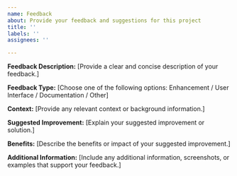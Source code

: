 ```yaml
---
name: Feedback
about: Provide your feedback and suggestions for this project
title: ''
labels: ''
assignees: ''

---
```


**Feedback Description:**
[Provide a clear and concise description of your feedback.]

**Feedback Type:**
[Choose one of the following options: Enhancement / User Interface / Documentation / Other]

**Context:**
[Provide any relevant context or background information.]

**Suggested Improvement:**
[Explain your suggested improvement or solution.]

**Benefits:**
[Describe the benefits or impact of your suggested improvement.]

**Additional Information:**
[Include any additional information, screenshots, or examples that support your feedback.]


